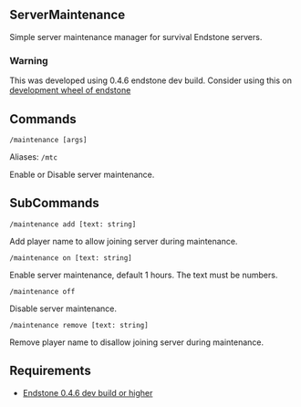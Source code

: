 ## ServerMaintenance

Simple server maintenance manager for survival Endstone servers.

### Warning
This was developed using 0.4.6 endstone dev build.
Consider using this on [development wheel of endstone](https://github.com/EndstoneMC/endstone/actions/workflows/wheel.yml)

## Commands
`/maintenance [args]`

Aliases: `/mtc`

Enable or Disable server maintenance.

## SubCommands
`/maintenance add [text: string]`

Add player name to allow joining server during maintenance.


`/maintenance on [text: string]`

Enable server maintenance, default 1 hours. The text must be numbers.

`/maintenance off`

Disable server maintenance.

`/maintenance remove [text: string]`

Remove player name to disallow joining server during maintenance.

## Requirements
- [Endstone 0.4.6 dev build or higher](https://github.com/EndstoneMC/endstone)